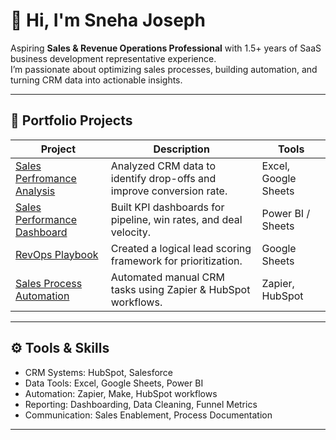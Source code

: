 # 👋 Hi, I'm Sneha Joseph  
Aspiring **Sales & Revenue Operations Professional** with 1.5+ years of SaaS business development representative experience.  
I’m passionate about optimizing sales processes, building automation, and turning CRM data into actionable insights.

---

## 💼 Portfolio Projects

| Project | Description | Tools |
|----------|--------------|-------|
| [Sales Perfromance Analysis](./sales-performance-analysis) | Analyzed CRM data to identify drop-offs and improve conversion rate. | Excel, Google Sheets |
| [Sales Performance Dashboard](./sales-dashboard) | Built KPI dashboards for pipeline, win rates, and deal velocity. | Power BI / Sheets |
| [RevOps Playbook](./revops-playbook) | Created a logical lead scoring framework for prioritization. | Google Sheets |
| [Sales Process Automation](./process-automation) | Automated manual CRM tasks using Zapier & HubSpot workflows. | Zapier, HubSpot |

---

## ⚙️ Tools & Skills
- CRM Systems: HubSpot, Salesforce 
- Data Tools: Excel, Google Sheets, Power BI
- Automation: Zapier, Make, HubSpot workflows
- Reporting: Dashboarding, Data Cleaning, Funnel Metrics
- Communication: Sales Enablement, Process Documentation

---



